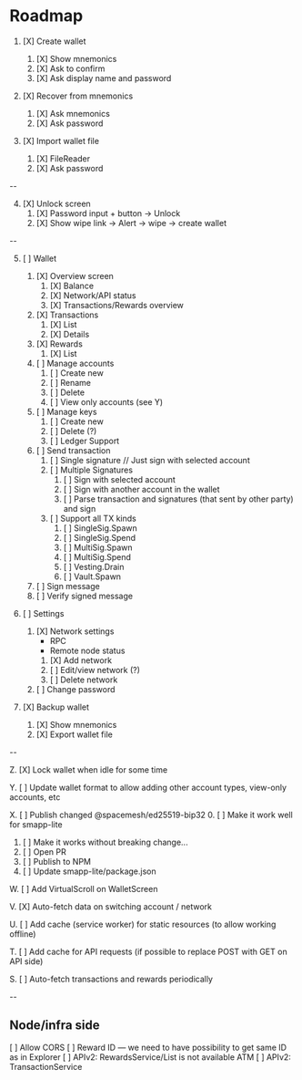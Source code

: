 # Roadmap

1. [X] Create wallet
   1. [X] Show mnemonics
   2. [X] Ask to confirm
   3. [X] Ask display name and password

2. [X] Recover from mnemonics
   1. [X] Ask mnemonics
   2. [X] Ask password

3. [X] Import wallet file
   1. [X] FileReader
   2. [X] Ask password

--

4. [X] Unlock screen
   1. [X] Password input + button -> Unlock
   2. [X] Show wipe link -> Alert -> wipe -> create wallet

--

5. [ ] Wallet
   1. [X] Overview screen
      1. [X] Balance
      2. [X] Network/API status
      3. [X] Transactions/Rewards overview
   2. [X] Transactions
      1. [X] List
      2. [X] Details
   3. [X] Rewards
      1. [X] List
   4. [ ] Manage accounts
      1. [ ] Create new
      2. [ ] Rename
      3. [ ] Delete
      4. [ ] View only accounts (see Y)
   5. [ ] Manage keys
      1. [ ] Create new
      2. [ ] Delete (?)
      3. [ ] Ledger Support
   6. [ ] Send transaction
      1. [ ] Single signature
         // Just sign with selected account
      2. [ ] Multiple Signatures
         1. [ ] Sign with selected account
         2. [ ] Sign with another account in the wallet
         3. [ ] Parse transaction and signatures (that sent by other party) and sign
      3. [ ] Support all TX kinds
         1. [ ] SingleSig.Spawn
         2. [ ] SingleSig.Spend
         3. [ ] MultiSig.Spawn
         4. [ ] MultiSig.Spend
         5. [ ] Vesting.Drain
         6. [ ] Vault.Spawn
   7. [ ] Sign message
   8. [ ] Verify signed message

6. [ ] Settings
   1. [X] Network settings
      - RPC
      - Remote node status
      1. [X] Add network
      2. [ ] Edit/view network (?)
      3. [ ] Delete network
   2. [ ] Change password

7. [X] Backup wallet
   1. [X] Show mnemonics
   2. [X] Export wallet file

--

Z. [X] Lock wallet when idle for some time

Y. [ ] Update wallet format to allow adding other account types, view-only accounts, etc

X. [ ] Publish changed @spacemesh/ed25519-bip32
   0. [ ] Make it work well for smapp-lite
   1. [ ] Make it works without breaking change...
   2. [ ] Open PR
   3. [ ] Publish to NPM
   4. [ ] Update smapp-lite/package.json

W. [ ] Add VirtualScroll on WalletScreen

V. [X] Auto-fetch data on switching account / network

U. [ ] Add cache (service worker) for static resources (to allow working offline)

T. [ ] Add cache for API requests (if possible to replace POST with GET on API side)

S. [ ] Auto-fetch transactions and rewards periodically

--

## Node/infra side

[ ]  Allow CORS
[ ] Reward ID — we need to have possibility to get same ID as in Explorer
[ ] APIv2: RewardsService/List is not available ATM
[ ] APIv2: TransactionService